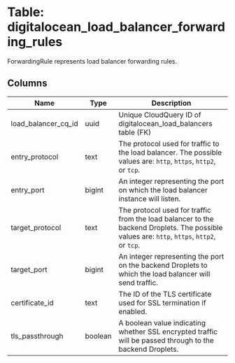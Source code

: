 
# Table: digitalocean_load_balancer_forwarding_rules
ForwardingRule represents load balancer forwarding rules.
## Columns
| Name        | Type           | Description  |
| ------------- | ------------- | -----  |
|load_balancer_cq_id|uuid|Unique CloudQuery ID of digitalocean_load_balancers table (FK)|
|entry_protocol|text|The protocol used for traffic to the load balancer. The possible values are: `http`, `https`, `http2`, or `tcp`. |
|entry_port|bigint|An integer representing the port on which the load balancer instance will listen.|
|target_protocol|text|The protocol used for traffic from the load balancer to the backend Droplets. The possible values are: `http`, `https`, `http2`, or `tcp`. |
|target_port|bigint|An integer representing the port on the backend Droplets to which the load balancer will send traffic.|
|certificate_id|text|The ID of the TLS certificate used for SSL termination if enabled.|
|tls_passthrough|boolean|A boolean value indicating whether SSL encrypted traffic will be passed through to the backend Droplets.|
